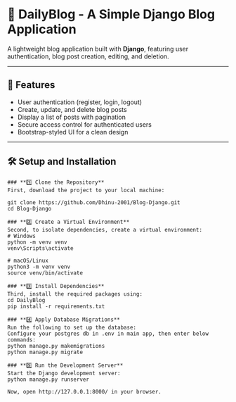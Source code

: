 # 📝 DailyBlog - A Simple Django Blog Application

A lightweight blog application built with **Django**, featuring user authentication, blog post creation, editing, and deletion.

---

## 🚀 Features
- User authentication (register, login, logout)
- Create, update, and delete blog posts
- Display a list of posts with pagination
- Secure access control for authenticated users
- Bootstrap-styled UI for a clean design

---

## 🛠️ Setup and Installation
```
### **1️⃣ Clone the Repository**
First, download the project to your local machine:

git clone https://github.com/Dhinu-2001/Blog-Django.git
cd Blog-Django

### **2️⃣ Create a Virtual Environment**
Second, to isolate dependencies, create a virtual environment:
# Windows
python -m venv venv
venv\Scripts\activate

# macOS/Linux
python3 -m venv venv
source venv/bin/activate

### **3️⃣ Install Dependencies**
Third, install the required packages using:
cd DailyBlog
pip install -r requirements.txt

### **4️⃣ Apply Database Migrations**
Run the following to set up the database:
Configure your postgres db in .env in main app, then enter below commands:
python manage.py makemigrations
python manage.py migrate

### **5️⃣ Run the Development Server**
Start the Django development server:
python manage.py runserver

Now, open http://127.0.0.1:8000/ in your browser.
